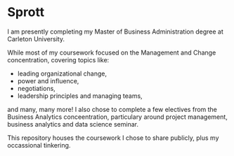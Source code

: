 # Sprott

I am presently completing my Master of Business Administration degree at Carleton University. 

While most of my coursework focused on the Management and Change concentration, covering topics like: 
- leading organizational change, 
- power and influence, 
- negotiations, 
- leadership principles and managing teams, 

and many, many more! I also chose to complete a few electives from the Business Analytics conceentration, particulary around project management, business analytics and data science seminar. 

This repository houses the coursework I chose to share publicly, plus my occassional tinkering. 